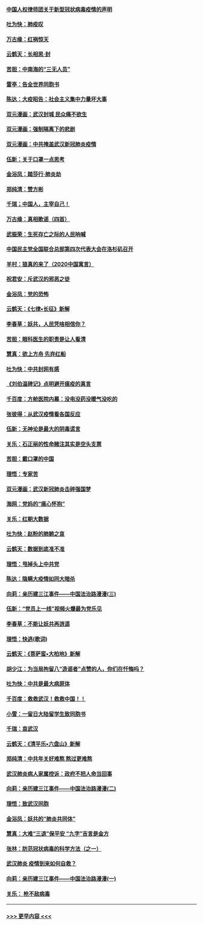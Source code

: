 #### [中国人权律师团关于新型冠状病毒疫情的声明](../pages/nsc993/n11864249.md?t=02130444) 
#### [吐为快：肺疫叹](../pages/nsc993/n11864027.md?t=02130444) 
#### [万古缘：红祸惊天](../pages/nsc993/n11864079.md?t=02130444) 
#### [云鹤天：长相思‧封](../pages/nsc993/n11864006.md?t=02130444) 
#### [苦胆：中南海的“三无人员”](../pages/nsc993/n11862997.md?t=02130444) 
#### [雷亭：告全世界同胞书](../pages/nsc993/n11862572.md?t=02130444) 
#### [陈达：大疫昭告：社会主义集中力量坏大事](../pages/nsc993/n11859419.md?t=02130444) 
#### [双元漫画：武汉封城 民众痛不欲生](../pages/nsc993/n11859287.md?t=02130444) 
#### [双元漫画：强制隔离下的悲剧](../pages/nsc993/n11859244.md?t=02130444) 
#### [双元漫画：中共掩盖武汉新冠肺炎疫情](../pages/nsc993/n11858249.md?t=02130444) 
#### [伍新：关于口罩一点思考](../pages/nsc993/n11859195.md?t=02130444) 
#### [金浴凤：踏莎行‧肺炎劫](../pages/nsc993/n11858227.md?t=02130444) 
#### [郑纯清：赞方彬](../pages/nsc993/n11856803.md?t=02130444) 
#### [千瑞；中国人，主宰自己！](../pages/nsc993/n11856793.md?t=02130444) 
#### [万古缘：真相歌谣（四首）](../pages/nsc993/n11856263.md?t=02130444) 
#### [武振荣：生死存亡之际的人民呐喊](../pages/nsc993/n11856256.md?t=02130444) 
#### [中国民主党全国联合总部第四次代表大会在洛杉矶召开](../pages/nsc993/n11856344.md?t=02130444) 
#### [羊村：狼真的来了（2020中国寓言）](../pages/nsc993/n11856229.md?t=02130444) 
#### [祝君安：斥武汉的邪恶之徒](../pages/nsc993/n11855861.md?t=02130444) 
#### [金浴凤：党的恐怖](../pages/nsc993/n11855849.md?t=02130444) 
#### [云鹤天：《七律▪长征》新解](../pages/nsc993/n11855479.md?t=02130444) 
#### [李春草：妖共，人民凭啥相信你？](../pages/nsc993/n11855196.md?t=02130444) 
#### [苦胆：眼科医生的职责是让人看清](../pages/nsc993/n11853840.md?t=02130444) 
#### [慧真：欲上方舟 先弃红船](../pages/nsc993/n11853483.md?t=02130444) 
#### [吐为快：中共封网有感](../pages/nsc993/n11852575.md?t=02130444) 
#### [《刘伯温碑记》点明避开瘟疫的真言](../pages/nsc993/n11852128.md?t=02130444) 
#### [千百度：方舱医院内幕：没电没药没暖气没吃的](../pages/nsc993/n11850211.md?t=02130444) 
#### [张彼得：从武汉疫情看各国反应](../pages/nsc993/n11850102.md?t=02130444) 
#### [伍新：无神论是最大的阴毒谎言](../pages/nsc993/n11846129.md?t=02130444) 
#### [关乐：石正丽的性命赌注其实是空头支票](../pages/nsc993/n11846109.md?t=02130444) 
#### [苦胆：戴口罩的中国](../pages/nsc993/n11845576.md?t=02130444) 
#### [理悟：专家苦](../pages/nsc993/n11845564.md?t=02130444) 
#### [双元漫画：武汉新冠肺炎击碎强国梦](../pages/nsc993/n11843320.md?t=02130444) 
#### [海网：党妈的“瘟心怀抱”](../pages/nsc993/n11840740.md?t=02130444) 
#### [关乐：红朝大数据](../pages/nsc993/n11840675.md?t=02130444) 
#### [吐为快：赵粉的肺腑之哀](../pages/nsc993/n11840618.md?t=02130444) 
#### [云鹤天：数据到底准不准](../pages/nsc993/n11840325.md?t=02130444) 
#### [理悟：甩掉头上中共党](../pages/nsc993/n11838826.md?t=02130444) 
#### [陈达：隐瞒大疫情如同大暗杀](../pages/nsc993/n11838771.md?t=02130444) 
#### [向莉：亲历建三江事件——中国法治路漫漫(三)](../pages/nsc993/n11831825.md?t=02130444) 
#### [伍新：“党员上一线”视频火爆最为党乐见](../pages/nsc993/n11838200.md?t=02130444) 
#### [李春草：不能让妖共再逍遥](../pages/nsc993/n11838102.md?t=02130444) 
#### [理悟：快逃(歌词)](../pages/nsc993/n11838083.md?t=02130444) 
#### [云鹤天：《菩萨蛮▪大柏地》新解](../pages/nsc993/n11838059.md?t=02130444) 
#### [胡少江：为当局拘留八“造谣者”点赞的人，你们在忏悔吗？](../pages/nsc993/n11836801.md?t=02130444) 
#### [吐为快：中共是最大病原体](../pages/nsc993/n11836748.md?t=02130444) 
#### [千百度：救救武汉！救救中国！！](../pages/nsc993/n11836145.md?t=02130444) 
#### [小雪：一留日大陆留学生致同胞书](../pages/nsc993/n11834624.md?t=02130444) 
#### [千瑞：哀武汉](../pages/nsc993/n11833647.md?t=02130444) 
#### [云鹤天：《清平乐▪六盘山》新解](../pages/nsc993/n11833611.md?t=02130444) 
#### [郑纯清：中共年关好难熬 熬过更难熬](../pages/nsc993/n11833489.md?t=02130444) 
#### [武汉肺炎病人家属控诉：政府不把人命当回事](../pages/nsc993/n11833205.md?t=02130444) 
#### [向莉：亲历建三江事件——中国法治路漫漫(二)](../pages/nsc993/n11829102.md?t=02130444) 
#### [理悟：致武汉同胞](../pages/nsc993/n11831522.md?t=02130444) 
#### [金浴凤：妖共的“肺炎共同体”](../pages/nsc993/n11829448.md?t=02130444) 
#### [慧真：大难“三退”保平安 “九字”吉言是金方](../pages/nsc993/n11829501.md?t=02130444) 
#### [张林：防范冠状病毒的科学方法（之一）](../pages/nsc993/n11828618.md?t=02130444) 
#### [武汉肺炎 疫情到来如何自救？](../pages/nsc993/n11827632.md?t=02130444) 
#### [向莉：亲历建三江事件——中国法治路漫漫(一)](../pages/nsc993/n11827190.md?t=02130444) 
#### [关乐： 枪不敌病毒](../pages/nsc993/n11826746.md?t=02130444) 

----
#### [ >>> 更早内容 <<< ](../indexes/nsc993-earlier.md)
